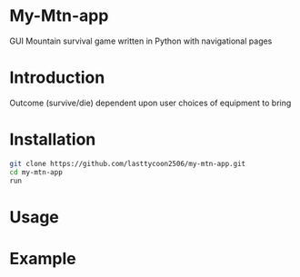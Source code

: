 # My-Mtn-app

GUI Mountain survival game written in Python with navigational pages

# Introduction

Outcome (survive/die) dependent upon user choices of equipment to bring

# Installation
```bash
git clone https://github.com/lasttycoon2506/my-mtn-app.git
cd my-mtn-app
run
```

# Usage

# Example
